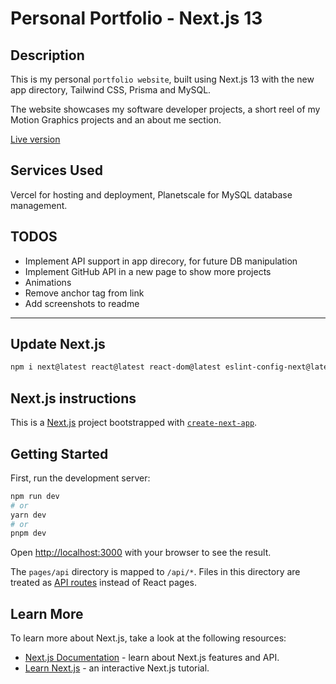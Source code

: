 # Personal Portfolio - Next.js 13

## Description

This is my personal `portfolio website`, built using Next.js 13 with the new app directory, Tailwind CSS, Prisma and MySQL.

The website showcases my software developer projects, a short reel of my Motion Graphics projects and an about me section.

[Live version](https://www.jordancortes.dev)

## Services Used

Vercel for hosting and deployment,
Planetscale for MySQL database management.

## TODOS

- Implement API support in app direcory, for future DB manipulation
- Implement GitHub API in a new page to show more projects
- Animations
- Remove anchor tag from link
- Add screenshots to readme

---

## Update Next.js

```bash
npm i next@latest react@latest react-dom@latest eslint-config-next@latest
```

## Next.js instructions

This is a [Next.js](https://nextjs.org/) project bootstrapped with [`create-next-app`](https://github.com/vercel/next.js/tree/canary/packages/create-next-app).

## Getting Started

First, run the development server:

```bash
npm run dev
# or
yarn dev
# or
pnpm dev
```

Open [http://localhost:3000](http://localhost:3000) with your browser to see the result.

The `pages/api` directory is mapped to `/api/*`. Files in this directory are treated as [API routes](https://nextjs.org/docs/api-routes/introduction) instead of React pages.

## Learn More

To learn more about Next.js, take a look at the following resources:

- [Next.js Documentation](https://nextjs.org/docs) - learn about Next.js features and API.
- [Learn Next.js](https://nextjs.org/learn) - an interactive Next.js tutorial.
